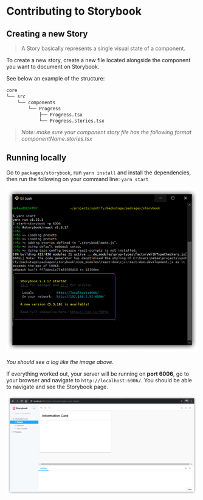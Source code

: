 # Contributing to Storybook

## Creating a new Story

> A Story basically represents a single visual state of a component.

To create a new story, create a new file located alongside the component you want to document on Storybook.

See below an example of the structure:

```
core
└── src
    └── components
        └── Progress
            ├── Progress.tsx
            └── Progress.stories.tsx
```

> _Note: make sure your component story file has the following format componentName.stories.tsx_

## Running locally

Go to `packages/storybook`, run `yarn install` and install the dependencies, then run the following on your command line: `yarn start`

![](running-storybook.png)

_You should see a log like the image above._

If everything worked out, your server will be running on **port 6006**, go to your browser and navigate to `http://localhost:6006/`. You should be able to navigate and see the Storybook page.

![](storybook-page.png)
